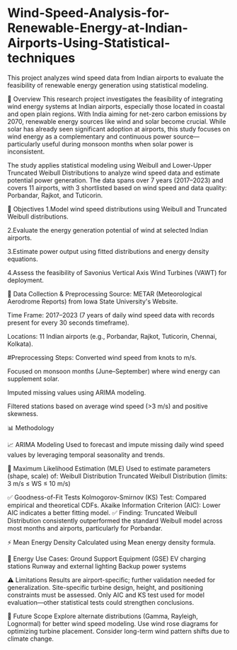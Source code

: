 # Wind-Speed-Analysis-for-Renewable-Energy-at-Indian-Airports-Using-Statistical-techniques
This project analyzes wind speed data from Indian airports to evaluate the feasibility of renewable energy generation using statistical modeling.

📘 Overview This research project investigates the feasibility of integrating wind energy systems at Indian airports, especially those located in coastal and open plain regions. With India aiming for net-zero carbon emissions by 2070, renewable energy sources like wind and solar become crucial. While solar has already seen significant adoption at airports, this study focuses on wind energy as a complementary and continuous power source—particularly useful during monsoon months when solar power is inconsistent.

The study applies statistical modeling using Weibull and Lower-Upper Truncated Weibull Distributions to analyze wind speed data and estimate potential power generation. The data spans over 7 years (2017–2023) and covers 11 airports, with 3 shortlisted based on wind speed and data quality: Porbandar, Rajkot, and Tuticorin.

🎯 Objectives 1.Model wind speed distributions using Weibull and Truncated Weibull distributions.

2.Evaluate the energy generation potential of wind at selected Indian airports.

3.Estimate power output using fitted distributions and energy density equations.

4.Assess the feasibility of Savonius Vertical Axis Wind Turbines (VAWT) for deployment.

📍 Data Collection & Preprocessing Source: METAR (Meteorological Aerodrome Reports) from Iowa State University's Website.

Time Frame: 2017–2023 (7 years of daily wind speed data with records present for every 30 seconds timeframe).

Locations: 11 Indian airports (e.g., Porbandar, Rajkot, Tuticorin, Chennai, Kolkata).

#Preprocessing Steps: Converted wind speed from knots to m/s.

Focused on monsoon months (June–September) where wind energy can supplement solar.

Imputed missing values using ARIMA modeling.

Filtered stations based on average wind speed (>3 m/s) and positive skewness.

📊 Methodology

📈 ARIMA Modeling Used to forecast and impute missing daily wind speed values by leveraging temporal seasonality and trends.

🧮 Maximum Likelihood Estimation (MLE) Used to estimate parameters (shape, scale) of: Weibull Distribution Truncated Weibull Distribution (limits: 3 m/s ≤ WS ≤ 10 m/s)

✅ Goodness-of-Fit Tests Kolmogorov-Smirnov (KS) Test: Compared empirical and theoretical CDFs. Akaike Information Criterion (AIC): Lower AIC indicates a better fitting model. ✅ Finding: Truncated Weibull Distribution consistently outperformed the standard Weibull model across most months and airports, particularly for Porbandar.

⚡ Mean Energy Density Calculated using Mean energy density formula.

🔋 Energy Use Cases: Ground Support Equipment (GSE) EV charging stations Runway and external lighting Backup power systems

⚠️ Limitations Results are airport-specific; further validation needed for generalization. Site-specific turbine design, height, and positioning constraints must be assessed. Only AIC and KS test used for model evaluation—other statistical tests could strengthen conclusions.

🔭 Future Scope Explore alternate distributions (Gamma, Rayleigh, Lognormal) for better wind speed modeling. Use wind rose diagrams for optimizing turbine placement. Consider long-term wind pattern shifts due to climate change.
